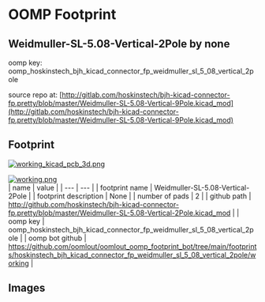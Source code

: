 # OOMP Footprint  
## Weidmuller-SL-5.08-Vertical-2Pole  by none  
  
oomp key: oomp_hoskinstech_bjh_kicad_connector_fp_weidmuller_sl_5_08_vertical_2pole  
  
source repo at: [http://gitlab.com/hoskinstech/bjh-kicad-connector-fp.pretty/blob/master/Weidmuller-SL-5.08-Vertical-9Pole.kicad_mod](http://gitlab.com/hoskinstech/bjh-kicad-connector-fp.pretty/blob/master/Weidmuller-SL-5.08-Vertical-9Pole.kicad_mod)  
## Footprint  
  
[![working_kicad_pcb_3d.png](working_kicad_pcb_3d_600.png)](working_kicad_pcb_3d.png)  
  
[![working.png](working_600.png)](working.png)  
| name | value | 
| --- | --- | 
| footprint name | Weidmuller-SL-5.08-Vertical-2Pole | 
| footprint description | None | 
| number of pads | 2 | 
| github path | http://github.com/hoskinstech/bjh-kicad-connector-fp.pretty/blob/master/Weidmuller-SL-5.08-Vertical-2Pole.kicad_mod | 
| oomp key | oomp_hoskinstech_bjh_kicad_connector_fp_weidmuller_sl_5_08_vertical_2pole | 
| oomp bot github | https://github.com/oomlout/oomlout_oomp_footprint_bot/tree/main/footprints/hoskinstech_bjh_kicad_connector_fp_weidmuller_sl_5_08_vertical_2pole/working | 
## Images  
